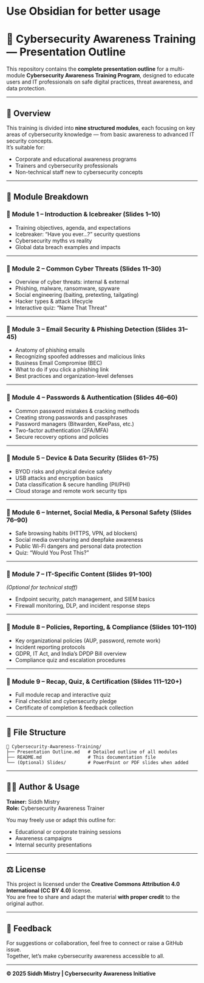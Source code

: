 # Use Obsidian for better usage

# 🧠 Cybersecurity Awareness Training — Presentation Outline

This repository contains the **complete presentation outline** for a multi-module **Cybersecurity Awareness Training Program**, designed to educate users and IT professionals on safe digital practices, threat awareness, and data protection.

---

## 📘 Overview

This training is divided into **nine structured modules**, each focusing on key areas of cybersecurity knowledge — from basic awareness to advanced IT security concepts.  
It’s suitable for:
- Corporate and educational awareness programs  
- Trainers and cybersecurity professionals  
- Non-technical staff new to cybersecurity concepts  

---

## 🧩 Module Breakdown

### 🔹 **Module 1 – Introduction & Icebreaker (Slides 1–10)**
- Training objectives, agenda, and expectations  
- Icebreaker: “Have you ever...?” security questions  
- Cybersecurity myths vs reality  
- Global data breach examples and impacts  

---

### 🔹 **Module 2 – Common Cyber Threats (Slides 11–30)**
- Overview of cyber threats: internal & external  
- Phishing, malware, ransomware, spyware  
- Social engineering (baiting, pretexting, tailgating)  
- Hacker types & attack lifecycle  
- Interactive quiz: “Name That Threat”  

---

### 🔹 **Module 3 – Email Security & Phishing Detection (Slides 31–45)**
- Anatomy of phishing emails  
- Recognizing spoofed addresses and malicious links  
- Business Email Compromise (BEC)  
- What to do if you click a phishing link  
- Best practices and organization-level defenses  

---

### 🔹 **Module 4 – Passwords & Authentication (Slides 46–60)**
- Common password mistakes & cracking methods  
- Creating strong passwords and passphrases  
- Password managers (Bitwarden, KeePass, etc.)  
- Two-factor authentication (2FA/MFA)  
- Secure recovery options and policies  

---

### 🔹 **Module 5 – Device & Data Security (Slides 61–75)**
- BYOD risks and physical device safety  
- USB attacks and encryption basics  
- Data classification & secure handling (PII/PHI)  
- Cloud storage and remote work security tips  

---

### 🔹 **Module 6 – Internet, Social Media, & Personal Safety (Slides 76–90)**
- Safe browsing habits (HTTPS, VPN, ad blockers)  
- Social media oversharing and deepfake awareness  
- Public Wi-Fi dangers and personal data protection  
- Quiz: “Would You Post This?”  

---

### 🔹 **Module 7 – IT-Specific Content (Slides 91–100)**
*(Optional for technical staff)*  
- Endpoint security, patch management, and SIEM basics  
- Firewall monitoring, DLP, and incident response steps  

---

### 🔹 **Module 8 – Policies, Reporting, & Compliance (Slides 101–110)**
- Key organizational policies (AUP, password, remote work)  
- Incident reporting protocols  
- GDPR, IT Act, and India’s DPDP Bill overview  
- Compliance quiz and escalation procedures  

---

### 🔹 **Module 9 – Recap, Quiz, & Certification (Slides 111–120+)**
- Full module recap and interactive quiz  
- Final checklist and cybersecurity pledge  
- Certificate of completion & feedback collection  

---

## 🧰 File Structure

```
📁 Cybersecurity-Awareness-Training/
├── Presentation Outline.md   # Detailed outline of all modules
├── README.md                 # This documentation file
└── (Optional) Slides/        # PowerPoint or PDF slides when added
```

---

## 🧑‍🏫 Author & Usage

**Trainer:** Siddh Mistry  
**Role:** Cybersecurity Awareness Trainer  

You may freely use or adapt this outline for:
- Educational or corporate training sessions  
- Awareness campaigns  
- Internal security presentations  

---

## ⚖️ License

This project is licensed under the **Creative Commons Attribution 4.0 International (CC BY 4.0)** license.  
You are free to share and adapt the material **with proper credit** to the original author.

---

## 💬 Feedback

For suggestions or collaboration, feel free to connect or raise a GitHub issue.  
Together, let’s make cybersecurity awareness accessible to all.

---

**© 2025 Siddh Mistry | Cybersecurity Awareness Initiative**
